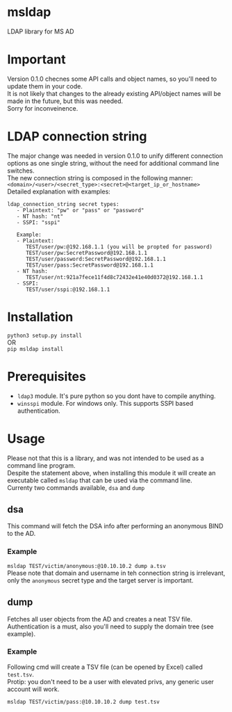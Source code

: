 # msldap
LDAP library for MS AD

# Important
Version 0.1.0 checnes some API calls and object names, so you'll need to update them in your code.  
It is not likely that changes to the already existing API/object names will be made in the future, but this was needed.  
Sorry for inconveinence.

# LDAP connection string
The major change was needed in version 0.1.0 to unify different connection options as one single string, without the need for additional command line switches.  
The new connection string is composed in the following manner:  
`<domain>/<user>/<secret_type>:<secret>@<target_ip_or_hostname>`  
Detailed explanation with examples:  
```
ldap_connection_string secret types: 
   - Plaintext: "pw" or "pass" or "password"
   - NT hash: "nt"
   - SSPI: "sspi" 
   
   Example:
   - Plaintext:
      TEST/user/pw:@192.168.1.1 (you will be propted for password)
      TEST/user/pw:SecretPassword@192.168.1.1
      TEST/user/password:SecretPassword@192.168.1.1
      TEST/user/pass:SecretPassword@192.168.1.1
   - NT hash:
      TEST/user/nt:921a7fece11f4d8c72432e41e40d0372@192.168.1.1
   - SSPI:
      TEST/user/sspi:@192.168.1.1
```

# Installation
`python3 setup.py install`  
OR  
`pip msldap install`

# Prerequisites
 - `ldap3` module. It's pure python so you dont have to compile anything.
 - `winsspi` module. For windows only. This supports SSPI based authentication.  
 
# Usage
Please not that this is a library, and was not intended to be used as a command line program.  
Despite the statement above, when installing this module it will create an executable called `msldap` that can be used via the command line.  
Currenty two commands available, `dsa` and `dump`
## dsa
This command will fetch the DSA info after performing an anonymous BIND to the AD.  
### Example 
`msldap TEST/victim/anonymous:@10.10.10.2 dump a.tsv`  
Please note that domain and username in teh connection string is irrelevant, only the `anonymous` secret type and the target server is important.

## dump
Fetches all user objects from the AD and creates a neat TSV file.  
Authentication is a must, also you'll need to supply the domain tree (see example).

### Example
Following cmd will create a TSV file (can be opened by Excel) called `test.tsv`.  
Protip: you don't need to be a user with elevated privs, any generic user account will work.

`msldap TEST/victim/pass:@10.10.10.2 dump test.tsv`  
